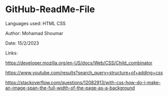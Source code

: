 # GitHub-ReadMe-File

Languages used: HTML CSS

Author: Mohamad Shoumar

Date: 15/2/2023 

Links:

https://developer.mozilla.org/en-US/docs/Web/CSS/Child_combinator

https://www.youtube.com/results?search_query=structure+of+adding+css

https://stackoverflow.com/questions/12082913/with-css-how-do-i-make-an-image-span-the-full-width-of-the-page-as-a-background
